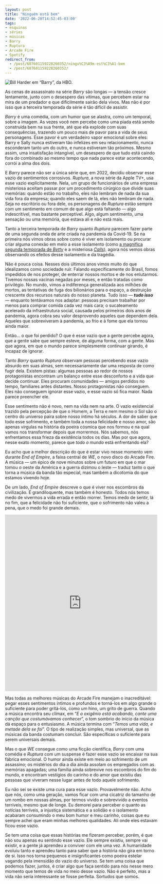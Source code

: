 ```yaml
---
layout: post
title: "Ninguém está bem"
date: '2022-06-20T14:52:45-03:00'
tags:
- esquinas
- séries
- músicas
- Barry
- Ruptura
- Arcade Fire
- Spotify
redirect_from: 
  - /post/687601159228260352/ningu%C3%A9m-est%C3%A1-bem
  - /post/687601159228260352/
---
```


![Bill Harder em “Barry”, da HBO.](https://64.media.tumblr.com/f95a6e01679f44e41fdcfaf3d6757a49/e9f110d9f80e7306-80/s640x960/51920856278d309e3ded474f0c6d69ea1da1e5ea.png)

As cenas de assassinato na série _Barry_ são longas — a tensão cresce lentamente, junto com o desespero das vítimas, que percebem estar na mira de um predador e que dificilmente sairão dela vivos. Mas não é por isso que a terceira temporada da série é tão difícil de assistir.

_Barry_ é uma comédia, com um humor que se alastra, como um temporal, sobre a imagem. As vezes você nem percebe como uma piada está sendo construída bem na sua frente, até que ela explode com suas consequências, trazendo um pouco mais de pavor para a vida de seus personagens. Esse pavor é um verdadeiro vapor emocional sobre eles: Barry e Sally nunca estiveram tão infelizes em seu relacionamento, nunca esconderam tanto um do outro, e nunca estiveram tão próximos. Mesmo assim, uma insatisfação intangível, um desespero de que tudo está caindo fora do combinado ao mesmo tempo que nada parece estar acontecendo, corrói a alma dos dois.

E _Barry_ parece não ser a única série que, em 2022, decidiu observar esse vazio de sentimentos corrosivos. _Ruptura_, a nova série da Apple TV+, usa esse vazio explicitamente. Nela, um grupo de funcionários de uma empresa misteriosa aceitam passar por um procedimento cirúrgico que divide suas memórias: quando estão no trabalho, eles não lembram de nada da sua vida fora da empresa; quando eles saem de lá, eles não lembram de nada. Seja no escritório ou fora dele, os personagens de _Ruptura_ estão sempre com um sentimento em comum de que algo está faltando — algo indescritível, mas bastante perceptível. Algo, algum sentimento, uma sensação ou uma memória, que estava ali e não está mais.

Tanto a terceira temporada de _Barry_ quanto _Ruptura_ parecem fazer parte de uma segunda onda de arte criada na pandemia da Covid-19. Se na primeira nós vimos obras sobre como é viver em isolamento ou procurar criar alguma conexão em meio a esse isolamento (como [a magnífica segunda temporada de _Betty_](https://paomortadela.com.br/post/658145403093630976/betty-%C3%A9-uma-s%C3%A9rie-m%C3%A1gica) e a misteriosa _[Calls](https://paomortadela.com.br/post/658145621595865088/as-s%C3%A9ries-que-assisti-na-primeira-metade-de-2021)_), agora nós vemos obras observando os efeitos desse isolamento e da tragédia.

Não é pouca coisa. Nesses dois últimos anos vimos muito do que idealizamos como sociedade ruir. Falando especificamente do Brasil, fomos impedidos de nos proteger, de enterrar nossos mortos e de nos enlutarmos. Tivemos nossas vacinas negadas por meses, e então tratadas como privilégio. No mundo, vimos a indiferença generalizada aos milhões de mortos, as tentativas de fuga dos bilionários para o espaço, a destruição crescente dos recursos naturais do nosso planeta. Tudo isso — **_tudo isso_** — enquanto tentávamos nos adaptar: pessoas precisam trabalhar por menos para comprar comida cada vez mais cara; o sucateamento acelerado da infraestrutura social, causada pelos primeiros dois anos de pandemia, agora cobra seu valor desprovendo aqueles que dependem dela. Aqueles que sobreviveram à pandemia, ao frio e à fome que ela tornou ainda maior.

Então… o que foi perdido? O que é esse vazio que a gente percebe agora, que a gente sabe que sempre esteve, de alguma forma, com a gente. Mas que agora, em que o mundo parece simplesmente continuar girando, é incapaz de ignorar.

Tanto _Barry_ quanto _Ruptura_ observam pessoas percebendo esse vazio absurdo em suas almas, sem necessariamente dar uma resposta de como fugir dela. Existem pistas: algumas pessoas ao redor de nossos protagonistas encontram um balanço entre esse desconforto e a vida que decide continuar. Eles procuram comunidades — amigos perdidos no tempo, familiares antes distantes. Nosso protagonistas não conseguem. Eles não conseguem ignorar esse vazio, e esse vazio só fica maior. Nada parece preencher ele.

Esse sentimento não é novo, nem na vida nem na arte. O vazio existencial trazido pela percepção de que o Homem, a Terra e nem mesmo o Sol são o centro do universo paira sobre nosso íntimo há séculos. A dor de saber que todo esse sofrimento, e também toda a nossa felicidade e nosso amor, são apenas vírgulas na história da poeira cósmica que nos formou e na qual vamos nos transformar depois que morrermos. Nós sabemos, nós enfrentamos essa frieza da existência todos os dias. Mas por que agora, nesse exato momento, parece que _todo o mundo_ está enfrentando ela?

Eu acho que a melhor descrição do que é estar vivo nesse momento vem durante _End of Empire_, a faixa central de _WE_, o novo disco do Arcade Fire. A música — um épico de nove minutos sobre um futuro em que o mar tomou o oeste da América e a guerra dizimou o leste — traduz tanto o que torna a música da banda tão especial, mas também a dicotomia do que estamos vivendo hoje.

De um lado, _End of Empire_ descreve o que é viver nos escombros da civilização. É grandiloquente, mas também é honesto. Todos nós temos medo de vivermos a vida errada e então morrer. Temos medo de sentir, lá no fim, que a felicidade não foi suficiente, que o sofrimento não valeu a pena, que o medo foi grande demais.

<iframe class="spotify_audio_player" src="https://open.spotify.com/embed?uri=https%3A%2F%2Fopen.spotify.com%2Ftrack%2F5VHRFAqgPpC14U10Zdfk2r&amp;view=coverart" frameborder="0" allowtransparency="true" width="500" height="580"></iframe>

Mas todas as melhores músicas do Arcade Fire manejam o inacreditável: pegar esses sentimentos íntimos e profundos e torná-los em algo grande o suficiente para poder gritá-los, como um hino, um grito de guerra. Quando a música encontra seu clímax, em “_E o oxigênio está acabando, cante uma canção que costumávamos conhecer_”, o tom sombrio do início da música dá espaço para o entusiasmo. A música termina com “_Temos uma vida, e metade dela se foi_”. O tipo de realização simples, mas universal, que as músicas da banda costumam concluir. São específicas o suficiente para serem universais demais.

Mas o que _WE_ consegue como uma ficção científica, _Barry_ com uma comédia e _Ruptura_ com um suspense é fazer esse vazio se encaixar na sua fábrica emocional. O humor ainda existe em meio ao sofrimento de um assassino; os mistérios do dia a dia ainda assolam os empregados com as memórias apagadas; uma família ainda sobrevive nos escombros do fim do mundo, e encontram vestígios do carinho e do amor que existiu das pessoas que viveram nesse lugar antes de todo aquele sofrimento.

Eu não sei se existe uma cura para esse vazio. Provavelmente não. Acho que nós, como uma geração, vamos ficar com uma cicatriz do tamanho de um rombo em nossas almas, por termos vivido e sobrevivido a eventos terríveis, mesmo que de longe. Eu demorei para perceber o quanto as notícias terríveis, a injustiça sistemática e a solidão e o isolamento acabaram consumindo o meu bom humor e meu carinho, coisas que eu sempre achei que eram minhas melhores qualidades. Ali onde eles estavam ficou esse vazio.

Se tem uma coisa que essas histórias me fizeram perceber, porém, é que não sou apenas eu sentindo esse vazio. Ele sempre existiu, sempre vai existir, e a gente já aprendeu a conviver com ele uma vez. A humanidade evoluiu tanto e aprendeu tanto para saber que a história não gira em torno de si. Isso nos torna pequenos e insignificantes como poeira estelar vagando pela imensidão do vazio do universo. Se tem uma coisa que podemos fazer, juntos, é criar algo que faça sentido para nós nesse mero momento que temos de vida no meio desse vazio. Não é perfeito, mas a vida não seria interessante se fosse perfeita. Sortudos que somos.


